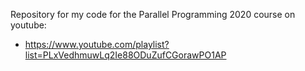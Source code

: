 Repository for my code for the Parallel Programming 2020 course on youtube:
- https://www.youtube.com/playlist?list=PLxVedhmuwLq2Ie88ODuZufCGorawPO1AP
